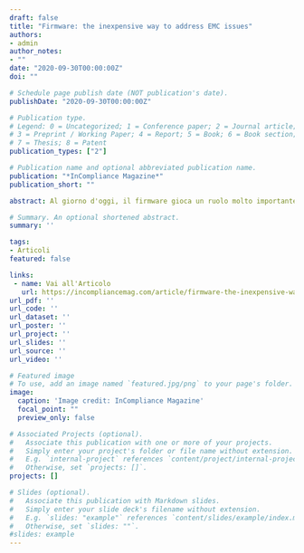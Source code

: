 ```yaml
---
draft: false
title: "Firmware: the inexpensive way to address EMC issues"
authors:
- admin
author_notes:
- ""
date: "2020-09-30T00:00:00Z"
doi: ""

# Schedule page publish date (NOT publication's date).
publishDate: "2020-09-30T00:00:00Z"

# Publication type.
# Legend: 0 = Uncategorized; 1 = Conference paper; 2 = Journal article;
# 3 = Preprint / Working Paper; 4 = Report; 5 = Book; 6 = Book section;
# 7 = Thesis; 8 = Patent
publication_types: ["2"]

# Publication name and optional abbreviated publication name.
publication: "*InCompliance Magazine*"
publication_short: ""

abstract: Al giorno d'oggi, il firmware gioca un ruolo molto importante nel processo di progettazione elettronica, in quanto è profondamente coinvolto nei processi delle risorse hardware. È provato che il firmware ha un grande impatto sulle prestazioni EMC e sui risultati delle misure. In questo articolo cerco di spiegare perchè, con l'aiuto di qualche caso pratico preso dalla vita di laboratorio, durante tutti questi anni di misure EMC.

# Summary. An optional shortened abstract.
summary: ''

tags:
- Articoli
featured: false

links:
 - name: Vai all'Articolo
   url: https://incompliancemag.com/article/firmware-the-inexpensive-way-to-address-emc-issues/
url_pdf: ''
url_code: ''
url_dataset: ''
url_poster: ''
url_project: ''
url_slides: ''
url_source: ''
url_video: ''

# Featured image
# To use, add an image named `featured.jpg/png` to your page's folder.
image:
  caption: 'Image credit: InCompliance Magazine'
  focal_point: ""
  preview_only: false

# Associated Projects (optional).
#   Associate this publication with one or more of your projects.
#   Simply enter your project's folder or file name without extension.
#   E.g. `internal-project` references `content/project/internal-project/index.md`.
#   Otherwise, set `projects: []`.
projects: []

# Slides (optional).
#   Associate this publication with Markdown slides.
#   Simply enter your slide deck's filename without extension.
#   E.g. `slides: "example"` references `content/slides/example/index.md`.
#   Otherwise, set `slides: ""`.
#slides: example
---
```

